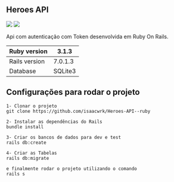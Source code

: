 ## Heroes API

![](https://img.shields.io/badge/Ruby_on_Rails-CC0000?style=for-the-badge&logo=ruby-on-rails&logoColor=white) ![](https://img.shields.io/badge/SQLite-07405E?style=for-the-badge&logo=sqlite&logoColor=white) 
 
 Api com autenticação com Token desenvolvida em Ruby On Rails.
 
|Ruby version| 3.1.3  |
|--|--|
|Rails version| 7.0.1.3  |
|Database| SQLite3  |

## **Configurações para rodar o projeto**
	
	1- Clonar o projeto
    git clone https://github.com/isaacwrk/Heroes-API--ruby
	
	2- Instalar as dependências do Rails
	bundle install
	
	3- Criar os bancos de dados para dev e test
	rails db:create

	4- Criar as Tabelas
	rails db:migrate
	
	e finalmente rodar o projeto utilizando o comando
	rails s
	
	
	




